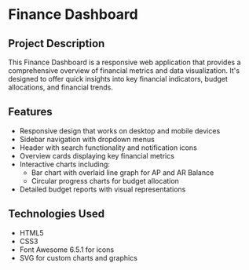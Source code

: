 # Finance Dashboard

## Project Description

This Finance Dashboard is a responsive web application that provides a comprehensive overview of financial metrics and data visualization. 
It's designed to offer quick insights into key financial indicators, budget allocations, and financial trends.

## Features

- Responsive design that works on desktop and mobile devices
- Sidebar navigation with dropdown menus
- Header with search functionality and notification icons
- Overview cards displaying key financial metrics
- Interactive charts including:
  - Bar chart with overlaid line graph for AP and AR Balance
  - Circular progress charts for budget allocation
- Detailed budget reports with visual representations

## Technologies Used

- HTML5
- CSS3
- Font Awesome 6.5.1 for icons
- SVG for custom charts and graphics

